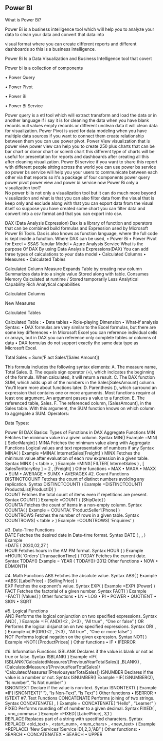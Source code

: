 <h2> Power BI  </h2>
<p >What is Power Bi? </p> 
 <p >Power Bi is a business intelligence tool which will help you to analyze your data to clean your data and convert that data into </p>visual format where you can create different reports and different dashboards so this is a business intelligence.</p>
  <p> Power Bi Is a Data Visualization and Business Intelligence tool that covert  </p>
 <p>Power bi is a collection of components  </p>
 <p>•	Power Query <p>
 <p>•	Power Pivot </p>
 <p>•	Power Bi </p>
 <p>•	Power Bi Service </p>

Power query is a etl tool which will extract transform and load the data or in another language if i say it is for cleaning the data when you have blank records null values empty records or different unclean data it will clean data for visualization.
Power Pivot is used for data modeling when you have multiple data sources if you want to connect them create relationship between them you can use power pivot.
Power View visualization that is power view power view can help you to create 250 plus charts that can be bar chart or donor chart or scienti chart this different type of charts will be useful for presentation for reports and dashboards after creating all this after cleaning visualization.
Power Bi service if you want to share this report with different people sitting across the world you can use power bs service so power bs service will help you your users to communicate between each other via that reports so it's a package of four components power query power pivot power view and power bi service now
Power Bi only a visualization tool?  
No power bi is not only a visualization tool but it can do much more beyond visualization and what is that you can also filter data from the visual that is keep only and exclude along with that you can export data from the visual itself so suppose you have created some chart you can filter data and convert into a csv format and that you can export into csv.

DAX  (Data Analysis Expression)
Dax is a library of function and operators that can be combined build formulas and Expression used by Microsoft Power Bi Tools.
Dax is also knows as function language, where the full code is kept inside a function.
Where DAX can be used,
•	Power Bi
•	Power Pivot for Excel
•	SSAS Tabular Model
•	 Azure Analysis Service
What is the purpose Of DAX
By using Data Analysis Expressions(DAX)
You can add three types of calculations to your data model
•	Calculated Columns
•	Measures
•	Calculated Tables


  
Calculated Column	Measure
Expands Table by creating new column	Summarizes data into a single value
Stored along with table. Consumes Memory	Calculated at runtime / Stored temporarily
Less Analytical Capability	Rich Analytical capabilities

Calculated Columns
 
New Measures
 
Calculated Tables

 
Calculated Table :
•	Date tables
•	Role-playing Dimension
•	What-if analysis
Syntax:
•	DAX formulas are very similar to the Excel formulas, but there are some key differences
•	In Microsoft Excel you can reference individual cells or arrays, but in DAX you can reference only complete tables or columns of data
•	DAX formulas do not support exactly the same data type as Microsoft Excel.

Total Sales = Sum(‘F act Sales’[Sales Amount])
 
This formula includes the following syntax elements:
A. The measure name, Total Sales.
B. The equals sign operator (=), which indicates the beginning of the formula. When calculated, it will return a result.
C. The DAX function SUM, which adds up all of the numbers in the Sales[SalesAmount] column. You’ll learn more about functions later.
D. Parenthesis (), which surround an expression that contains one or more arguments. Most functions require at least one argument. An argument passes a value to a function.
E. The referenced table, Sales.
F. The referenced column, [SalesAmount], in the Sales table. With this argument, the SUM function knows on which column to aggregate a SUM.
Operators:
 
Data Types:
 
Power BI DAX Basics: Types of Functions in DAX
Aggregate Functions
MIN
Fetches the minimum value in a given column.
Syntax 
MIN(<column>)
Example 
=MIN( [ SellerMargin] )
MINA
Fetches the minimum value along with Aggregate Functions Logical values and text representation of numbers if any
Syntax
MINA( <column> )
Example
=MINA( InternetSales[Freight] )
MINX
Fetches the minimum value after evaluation of each row expression in a given table.
Syntax
MINX  ( < table >, <expression> )
Example
 =MINX(  FILTER( InternetSales ) ,  [ SalesTerittoryKey ] = 2 ,  [Freight] )
Other functions
•	MAX
•	MAXA
•	MAXX
•	SUM
•	AVERAGE
•	SUMX
•	AVERAGEX
#2. Count Functions
DISTINCTCOUNT
Fetches the count of distinct numbers avoiding any replication.
Syntax
DISTINCTCOUNT( <column> )
 Example
=DISTINCTCOUNT( ProductsList[ProductID] )   
COUNT
Fetches the total count of items even if repetitions are present.
Syntax
 COUNT( <column> )
Example
=COUNT ( [ShipDate]  )   
COUNTA
Fetches the count of items in a non-empty column.
Syntax
COUNTA( <column> )
Example
= COUNTA( ‘ProductSeller’[Phone] )   
COUNTROWS
Fetches the number of rows in a given table.
Syntax
COUNTROWS( < table > )
Example
=COUNTROWS( ‘Enquiries’ )

#3. Date-Time Functions  
DATE
Fetches the desired date in Date-time format.
Syntax
DATE ( <year>, <month>, <day> )
Example  
=DATE ( 2020,02,27 )  
HOUR
Fetches hours in the AM PM format.
Syntax
HOUR ( <datetime> )
Example
=HOUR( ‘Orders’ [TransactionTime] )
TODAY
Fetches the current date.
Syntax
TODAY()
Example
 = YEAR ( TODAY())-2012
Other functions
•	NOW
•	EOMONTH

#4. Math Functions
ABS
Fetches the absolute value.
Syntax
ABS( <number> )
Example
=ABS( [LabelPrice] - [SellingPrice] )   
EXP
Fetches the exponent's value.
Syntax
EXP( <number> )
Example
=EXP( [Power] )  
FACT
Fetches the factorial of a given number.
Syntax
FACT( <number> )
Example
=FACT( [Values] )
Other functions
•	LN
•	LOG
•	PI
•	POWER
•	QUOTIENT
•	SIGN
•	SQRT

#5. Logical Functions   
AND
Performs the logical conjunction on two specified expressions.
Syntax
AND( <logical1> , <logical2 > )
Example
 =IF( AND(1<2 , 2<3) , “All true” , “One or false” ) 
OR
Performs the logical disjunction on two specified expressions.
Syntax
OR( <logical1 > , <logical2 > )
Example
=( IF(OR(1<2 , 2<3) , “All true” , “One or more false” )   
NOT
Performs logical negation on the given expression.
Syntax
NOT( <logical > )
Example
 =NOT( [ProductPrices] )
Other functions
•	IF
•	IFERROR

#6. Information Functions
ISBLANK
Declares if the value is blank or not as true or false.
Syntax
ISBLANK( <value> )
Example
=IF( ISBLANK(‘CalculatedMeasures’[PreviousYearTotalSales]) ,BLANK() , (CalculatedMeasures’[PreviousYearTotalSales]/ ‘CalculatedMeasures’[PreviousyearTotalSales])
ISNUMBER
Declares if the value is a number or not.
Syntax
ISNUMBER(<value>)
Example
=IF( ISNUMBER(2), “Is number”, “Is Not number” )   
ISNONTEXT
Declare if the value is non-text.
Syntax
 ISNONTEXT( <value> )
Example
=IF( ISNONTEXT(“ ”), “Is Non-Text”, “Is Text” )
Other functions
•	ISERROR
•	ISTEXT
#7. Text Functions
CONCATENATE
Performs joining of two strings.
Syntax
CONCATENATE( <text1> , <text2> )
Example
= CONCATENATE( “Hello” , “Learner” )     
FIXED
Performs rounding off of number to a given decimal.
Syntax
FIXED( <number> , <decimals> , <no_commas> )
Example
=FIXED( [LabelPrice], 3,1 )   
REPLACE
Replaces part of a string with specified characters.
Syntax
REPLACE( <old_text> , <start_num>, <num_chars> , <new_text> )
Example
=REPLACE( ‘New Services’[Service ID],2,3,”AB” )
Other functions:
•	SEARCH
•	CONCATENATEX
•	SEARCH
•	UPPER


